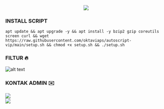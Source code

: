 <p align="center">
<img src="https://readme-typing-svg.demolab.com?font=Capriola&size=40&duration=4000&pause=450&color=F70069&background=FFFFAA00&center=true&random=false&width=600&height=100&lines=TUNNEL-STORES;By. DIWAYAA" />
</p>

### INSTALL SCRIPT 
<pre><code>apt update && apt upgrade -y && apt install -y bzip2 gzip coreutils screen curl && wget https://raw.githubusercontent.com/oktaviaps/autoscript-vip/main/setup.sh && chmod +x setup.sh && ./setup.sh
</code></pre>

### FILTUR 🔥
![alt text](https://github.com/oktaviaps/permission/blob/main/instal.jpg?raw=true)

### KONTAK ADMIN ✉️
<a href="https://t.me/diwayaa" target=”_blank”><img src="https://img.shields.io/static/v1?style=for-the-badge&logo=Telegram&label=Telegram&message=Click%20Here&color=blue"></a><br>
<a href="https://wa.me/6281228861758" target=”_blank”><img src="https://img.shields.io/static/v1?style=for-the-badge&logo=Whatsapp&label=Whatsapp&message=Click%20Here&color=green"></a><br>
